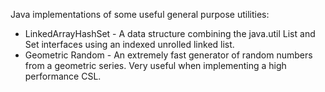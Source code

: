 Java implementations of some useful general purpose utilities:

 - LinkedArrayHashSet - A data structure combining the java.util List and Set interfaces using an indexed unrolled linked list.
 - Geometric Random - An extremely fast generator of random numbers from a geometric series. Very useful when implementing a high performance CSL.